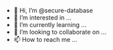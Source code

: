 - 👋 Hi, I’m @secure-database
- 👀 I’m interested in ...
- 🌱 I’m currently learning ...
- 💞️ I’m looking to collaborate on ...
- 📫 How to reach me ...

<!---
secure-database/secure-database is a ✨ special ✨ repository because its `README.md` (this file) appears on your GitHub profile.
You can click the Preview link to take a look at your changes.
--->
